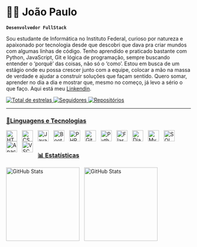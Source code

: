 # 🧑‍💻 João Paulo
 
 **`Desenvolvedor FullStack`**

 Sou estudante de Informática no Instituto Federal, curioso por natureza e apaixonado por
tecnologia desde que descobri que dava pra criar mundos com algumas linhas de código. Tenho
aprendido e praticado bastante com Python, JavaScript, Git e lógica de programação, sempre
buscando entender o ‘porquê’ das coisas, não só o ‘como’. Estou em busca de um estágio onde eu
possa crescer junto com a equipe, colocar a mão na massa de verdade e ajudar a construir
soluções que façam sentido. Quero somar, aprender no dia a dia e mostrar que, mesmo no
começo, já levo a sério o que faço. Aqui está meu [Linkendin](https://www.linkedin.com/in/jo%C3%A3o-paulo-814a66375/).  

<p align="left">
   <a href="https://github.com/Paulinzz?tab=stars">
        <img 
            alt="Total de estrelas" 
            title="Total de estrelas GitHub" 
            src="https://custom-icon-badges.demolab.com/github/stars/Paulinzz?color=ffd700&style=for-the-badge&labelColor=ffd700&logo=star&label=estrelas"
        />
    <a href="https://github.com/Paulinzz?tab=repositories">
        <img 
            alt="Seguidores" 
            title="Me siga no GitHub" 
            src="https://custom-icon-badges.demolab.com/github/followers/Paulinzz?color=236ad3&labelColor=1155ba&style=for-the-badge&logo=github&label=Seguidores&logoColor=white"
    <a href="https://github.com/Paulinzz?tab=repositories" title="Meus Repositórios">
        <img 
            alt="Repositórios" 
            src="https://custom-icon-badges.demolab.com/badge/Repositórios-232323?style=for-the-badge&color=blackgreen&logo=repo" 
    </a>
</p>

___

### 🤖Linguagens e Tecnologias

<img 
    align="left" 
    alt="HTML"
    title="HTML" 
    width="30px" 
    style="padding-right: 10px;" 
    src="https://cdn.jsdelivr.net/gh/devicons/devicon@latest/icons/html5/html5-original.svg" 
/>
<img 
    align="left" 
    alt="CSS" 
    title="CSS"
    width="30px" 
    style="padding-right: 10px;" 
    src="https://cdn.jsdelivr.net/gh/devicons/devicon@latest/icons/css3/css3-original.svg" 
/>
<img 
    align="left" 
    alt="JavaScript" 
    title="JavaScript"
    width="30px" 
    style="padding-right: 10px;" 
    src="https://cdn.jsdelivr.net/gh/devicons/devicon@latest/icons/javascript/javascript-original.svg" 
/>
<img 
    align="left" 
    alt="Bootstrap"
    title="Bootstrap" 
    width="30px" 
    style="padding-right: 10px;" 
    src="https://cdn.jsdelivr.net/gh/devicons/devicon@latest/icons/bootstrap/bootstrap-original.svg" 
/>
<img 
    align="left" 
    alt="PHP" 
    title="PHP"
    width="30px" 
    style="padding-right: 10px;" 
    src="https://cdn.jsdelivr.net/gh/devicons/devicon@latest/icons/php/php-original.svg" 
/>
<img 
    align="left" 
    alt="Git" 
    title="Git"
    width="30px" 
    style="padding-right: 10px;" 
    src="https://cdn.jsdelivr.net/gh/devicons/devicon@latest/icons/git/git-original.svg" 
/>
<img 
    align="left" 
    alt="Python" 
    title="Python"
    width="30px" 
    style="padding-right: 10px;" 
    src="https://cdn.jsdelivr.net/gh/devicons/devicon@latest/icons/python/python-original.svg" 
/>
<img 
  align="left" 
  alt="Flask" 
  title="Flask"
  width="30px" 
  style="padding-right: 10px;" 
  src="https://cdn.jsdelivr.net/gh/devicons/devicon@latest/icons/flask/flask-original-wordmark.svg" />

  <img 
  align="left" 
  alt="Django" 
  title="Django"
  width="30px" 
  style="padding-right: 10px;" 
  src="https://cdn.jsdelivr.net/gh/devicons/devicon@latest/icons/django/django-plain.svg" />

 <img 
  align="left" 
  alt="MySQL" 
  title="MySQL"
  width="30px" 
  style="padding-right: 10px;" 
  src="https://cdn.jsdelivr.net/gh/devicons/devicon@latest/icons/mysql/mysql-plain-wordmark.svg" />

 <img 
  align="left" 
  alt="SQL Alchemy" 
  title="SQL Alchemy"
  width="30px" 
  style="padding-right: 10px;" 
  src="https://cdn.jsdelivr.net/gh/devicons/devicon@latest/icons/sqlalchemy/sqlalchemy-plain-wordmark.svg" />

 <img 
  align="left" 
  alt="Apache" 
  title="Apache"
  width="30px" 
  style="padding-right: 10px;" 
  src="https://cdn.jsdelivr.net/gh/devicons/devicon@latest/icons/apache/apache-original-wordmark.svg" />

<img 
  align="left" 
  alt="VSCODE" 
  title="VSCODE"
  width="30px" 
  style="padding-right: 10px;" 
  src="https://cdn.jsdelivr.net/gh/devicons/devicon@latest/icons/vscode/vscode-original.svg" />
  
<br/>
<br/>

### 📊 Estatísticas 

<p>
  <img 
    align="left" 
    alt="GitHub Stats" 
    height="200" 
    style="padding-right: 10px;" 
    src="https://github-readme-stats.vercel.app/api?username=Paulinzz&show_icons=true&theme=tokyonight&include_all_commits=true&locale=pt-br" 
  />

<img 
      align="left" 
      alt="GitHub Stats" 
      height="200" 
      src="https://github-readme-stats.vercel.app/api/top-langs/?username=Paulinzz&theme=tokyonight&layout=compact&custom_title=Tecnologias&langs_count=9" 
  />

</p>



